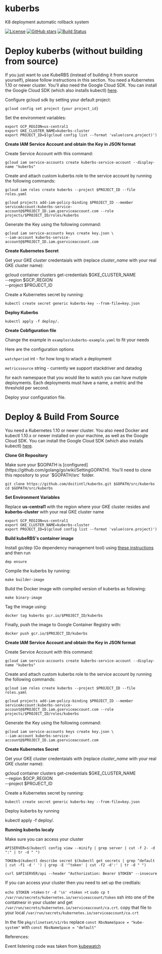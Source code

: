 # kuberbs 

K8 deployment automatic rollback system

[![License](https://img.shields.io/github/license/doitintl/kuberbs.svg)](LICENSE) [![GitHub stars](https://img.shields.io/github/stars/doitintl/kuberbs.svg?style=social&label=Stars&style=for-the-badge)](https://github.com/doitintl/kuberbs) [![Build Status](https://secure.travis-ci.org/doitintl/kuberbs.png?branch=master)](http://travis-ci.org/doitintl/kuberbs)
# Deploy kuberbs (without building from source)

If you just want to use KubeRBS (instead of building it from source yourself), please follow instructions in this section. You need a Kubernetes 1.10 or newer cluster. You'll also need the Google Cloud SDK. You can install the Google Cloud SDK (which also installs kubectl) [here](https://cloud.google.com/sdk).

Configure gcloud sdk by setting your default project:

```
gcloud config set project {your project_id}
```

Set the environment variables: 
 
```
export GCP_REGION=us-central1
export GKE_CLUSTER_NAME=kuberbs-cluster
export PROJECT_ID=$(gcloud config list --format 'value(core.project)')
```

**Create IAM Service Account and obtain the Key in JSON format**

Create Service Account with this command: 

```
gcloud iam service-accounts create kuberbs-service-account --display-name "kuberbs"
```

Create and attach custom kuberbs role to the service account by running the following commands:

```
gcloud iam roles create kuberbs --project $PROJECT_ID --file roles.yaml

gcloud projects add-iam-policy-binding $PROJECT_ID --member serviceAccount:kuberbs-service-account@$PROJECT_ID.iam.gserviceaccount.com --role projects/$PROJECT_ID/roles/kuberbs
```

Generate the Key using the following command:

```
gcloud iam service-accounts keys create key.json \
--iam-account kuberbs-service-account@$PROJECT_ID.iam.gserviceaccount.com
```
 
**Create Kubernetes Secret**

Get your GKE cluster credentaials with (replace *cluster_name* with your real GKE cluster name):

gcloud container clusters get-credentials $GKE_CLUSTER_NAME \
--region $GCP_REGION \
--project $PROJECT_ID
 

Create a Kubernetes secret by running:

```
kubectl create secret generic kuberbs-key --from-file=key.json
```

**Deploy Kuberbs**

```
kubectl apply -f deploy/.
```

**Create Cobfiguration file**

Change the example in `examples\kuberbs-example.yaml` to fit your needs

Here are the configuration options

  `watchperiod`  int - for how long to wtach a deployment
  
  `metricssource`  string - currently we  support stackdriver and datadog
  
  for each namespace that you would like to watch you can have mutiple deployments.
  Each deployments must have a name, a metric and the threshold per second.

Deploy your configuration file.


#  Deploy & Build From Source


You need a Kubernetes 1.10 or newer cluster. You also need Docker and kubectl 1.10.x or newer installed on your machine, as well as the Google Cloud SDK. You can install the Google Cloud SDK (which also installs kubectl) [here](https://cloud.google.com/sdk).


**Clone Git Repository**

Make sure your $GOPATH is [configured](https://github.com/golang/go/wiki/SettingGOPATH). You'll need to clone this repository to your `$GOPATH/src` folder. 

```
git clone https://github.com/doitintl/kuberbs.git $GOPATH/src/kuberbs
cd $GOPATH/src/kuberbs 
```

**Set Environment Variables**

Replace **us-central1** with the region where your GKE cluster resides and **kuberbs-cluster** with your real GKE cluster name

```
export GCP_REGION=us-central1
export GKE_CLUSTER_NAME=kuberbs-cluster
export PROJECT_ID=$(gcloud config list --format 'value(core.project)')
```

**Build kubeRBS's container image**

Install go/dep (Go dependency management tool) using [these instructions](https://github.com/golang/dep) and then run

```
dep ensure
```

Compile the kuberbs by running: 

```
make builder-image
```

Build the Docker image with compiled version of kuberbs as following:

```
make binary-image
```

Tag the image using: 

```
docker tag kuberbs gcr.io/$PROJECT_ID/kuberbs
```

Finally, push the image to Google Container Registry with: 

```
docker push gcr.io/$PROJECT_ID/kuberbs
```

**Create IAM Service Account and obtain the Key in JSON format**

Create Service Account with this command: 

```
gcloud iam service-accounts create kuberbs-service-account --display-name "kuberbs"
```

Create and attach custom kuberbs role to the service account by running the following commands:

```
gcloud iam roles create kuberbs --project $PROJECT_ID --file roles.yaml

gcloud projects add-iam-policy-binding $PROJECT_ID --member serviceAccount:kuberbs-service-account@$PROJECT_ID.iam.gserviceaccount.com --role projects/$PROJECT_ID/roles/kuberbs
```

Generate the Key using the following command:

```
gcloud iam service-accounts keys create key.json \
--iam-account kuberbs-service-account@$PROJECT_ID.iam.gserviceaccount.com
```
 
**Create Kubernetes Secret**

Get your GKE cluster credentaials with (replace *cluster_name* with your real GKE cluster name):

gcloud container clusters get-credentials $GKE_CLUSTER_NAME \
--region $GCP_REGION \
--project $PROJECT_ID
 

Create a Kubernetes secret by running:

```
kubectl create secret generic kuberbs-key --from-file=key.json
```

Deploy kuberbs by running

kubectl apply -f deploy/.

**Running kuberbs localy**

Make sure you can access your cluster

`APISERVER=$(kubectl config view --minify | grep server | cut -f 2- -d ":" | tr -d " ")`

`TOKEN=$(kubectl describe secret $(kubectl get secrets | grep ^default | cut -f1 -d ' ') | grep -E '^token' | cut -f2 -d':' | tr -d " ")`

`curl $APISERVER/api --header "Authorization: Bearer $TOKEN" --insecure`

If you can access your cluster then you need to set up the credtials:

`echo $TOKEN >token`
`tr -d '\n' <token >t`
`sudo cp t /var/run/secrets/kubernetes.io/serviceaccount/token`
ssh into one of the contatnesr in your cluster and get `/var/run/secrets/kubernetes.io/serviceaccount/ca.crt`. copy that file to your local `/var/run/secrets/kubernetes.io/serviceaccount/ca.crt`

In the file `pkg/clinetset/v1/rbs` 
replace `const RbsNameSpace = "kube-system"` with `const RbsNameSpace = "default"` 

References:

Event listening code was taken from [kubewatch](https://github.com/bitnami-labs/kubewatch/)
